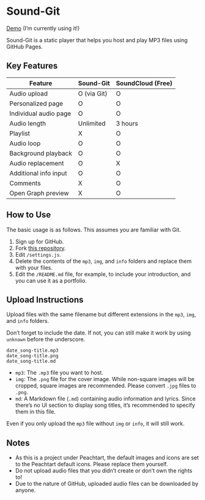 # Sound-Git

[Demo](https://page.peacht.art/soundgit/) (I’m currently using it!)

Sound-Git is a static player that helps you host and play MP3 files using GitHub Pages.

## Key Features

| Feature | Sound-Git | SoundCloud (Free) |
|---|---|---|
| Audio upload | O (via Git) | O |
| Personalized page | O | O |
| Individual audio page | O | O |
| Audio length | Unlimited | 3 hours |
| Playlist | X | O |
| Audio loop | O | O |
| Background playback | O | O |
| Audio replacement | O | X |
| Additional info input | O | O |
| Comments | X | O |
| Open Graph preview | X | O |

## How to Use

The basic usage is as follows. This assumes you are familiar with Git.

1. Sign up for GitHub.  
2. Fork [this repository](https://github.com/jyhyun1008/soundgit).  
3. Edit `/settings.js`.  
4. Delete the contents of the `mp3`, `img`, and `info` folders and replace them with your files.  
5. Edit the `/README.md` file, for example, to include your introduction, and you can use it as a portfolio.  

## Upload Instructions

Upload files with the same filename but different extensions in the `mp3`, `img`, and `info` folders.

Don’t forget to include the date. If not, you can still make it work by using `unknown` before the underscore.

```
date_song-title.mp3  
date_song-title.png  
date_song-title.md  
```

- `mp3`: The `.mp3` file you want to host.  
- `img`: The `.png` file for the cover image. While non-square images will be cropped, square images are recommended. Please convert `.jpg` files to `.png`.  
- `md`: A Markdown file (`.md`) containing audio information and lyrics. Since there’s no UI section to display song titles, it’s recommended to specify them in this file.  

Even if you only upload the `mp3` file without `img` or `info`, it will still work.

## Notes

- As this is a project under Peachtart, the default images and icons are set to the Peachtart default icons. Please replace them yourself.  
- Do not upload audio files that you didn’t create or don’t own the rights to!  
- Due to the nature of GitHub, uploaded audio files can be downloaded by anyone.